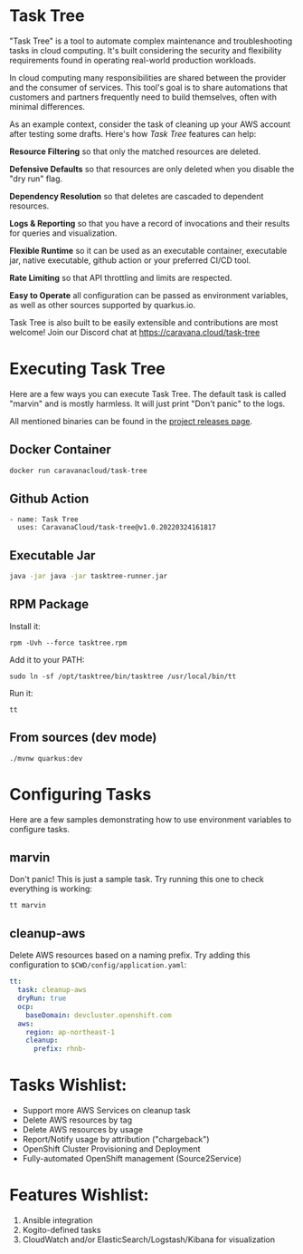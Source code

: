# Task Tree

"Task Tree" is a tool to automate complex maintenance and troubleshooting tasks in cloud computing. It's built considering the security and flexibility requirements found in operating real-world production workloads.

In cloud computing many responsibilities are shared between the provider and the consumer of services. This tool's goal is to share automations that customers and partners frequently need to build themselves, often with minimal differences.

As an example context, consider the task of cleaning up your AWS account after testing some drafts. Here's how *Task Tree* features can help:

**Resource Filtering** so that only the matched resources are deleted.

**Defensive Defaults** so that resources are only deleted when you disable the "dry run" flag.

**Dependency Resolution** so that deletes are cascaded to dependent resources.

**Logs & Reporting** so that you have a record of invocations and their results for queries and visualization.

**Flexible Runtime** so it can be used as an executable container, executable jar, native executable, github action or your preferred CI/CD tool.

**Rate Limiting** so that API throttling and limits are respected.

**Easy to Operate** all configuration can be passed as environment variables, as well as other sources supported by quarkus.io.

Task Tree is also built to be easily extensible and contributions are most welcome! Join our Discord chat at https://caravana.cloud/task-tree

# Executing Task Tree

Here are a few ways you can execute Task Tree. The default task is called "marvin" and is mostly harmless. It will just print "Don't panic" to the logs.

All mentioned binaries can be found in the [project releases page](https://github.com/CaravanaCloud/task-tree/releases).

## Docker Container
```bash
docker run caravanacloud/task-tree
```

## Github Action
```
- name: Task Tree
  uses: CaravanaCloud/task-tree@v1.0.20220324161817
```

## Executable Jar
```bash
java -jar java -jar tasktree-runner.jar
```

## RPM Package
Install it:
```
rpm -Uvh --force tasktree.rpm
```
Add it to your PATH:
```
sudo ln -sf /opt/tasktree/bin/tasktree /usr/local/bin/tt
```
Run it:
```
tt
```

## From sources (dev mode)
```
./mvnw quarkus:dev
```

# Configuring Tasks

Here are a few samples demonstrating how to use environment variables to configure tasks.

## marvin
Don't panic! This is just a sample task.
Try running this one to check everything is working:
```
tt marvin
```

## cleanup-aws
Delete AWS resources based on a naming prefix.
Try adding this configuration to ```$CWD/config/application.yaml```:
```yaml
tt:
  task: cleanup-aws
  dryRun: true
  ocp:
    baseDomain: devcluster.openshift.com
  aws:
    region: ap-northeast-1
    cleanup:
      prefix: rhnb-
```

# Tasks Wishlist:
- Support more AWS Services on cleanup task
- Delete AWS resources by tag
- Delete AWS resources by usage
- Report/Notify usage by attribution ("chargeback")
- OpenShift Cluster Provisioning and Deployment
- Fully-automated OpenShift management (Source2Service)

# Features Wishlist:
1. Ansible integration
2. Kogito-defined tasks
3. CloudWatch and/or ElasticSearch/Logstash/Kibana for visualization

